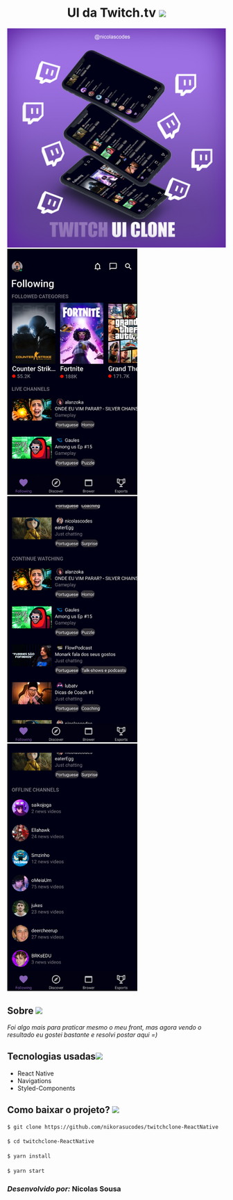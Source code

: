 <h1 align="center">UI da Twitch.tv <img src="https://emoji.gg/assets/emoji/3220_Twitch_turnover.gif" width="30">
</h1>

<div>
<img src="src/assets/images/UI.png" >
</div>

<div flex-direction="row">
<img src="src/assets/images/a.png" width="300">

<img src="src/assets/images/b.png" width="300">

<img src="src/assets/images/c.png" width="300">
</div>

## **Sobre** <img src="https://emoji.gg/assets/emoji/9018-lumithonk.png" width="30">

_Foi algo mais para praticar mesmo o meu front, mas agora vendo o resultado eu gostei bastante e resolvi postar aqui =)_

## **Tecnologias usadas**<img src="https://camo.githubusercontent.com/63371d36886ee658f5a97401f393e1ab1684b2fd3de674b8f5efc7d410b2a3d0/68747470733a2f2f6d656469612e67697068792e636f6d2f6d656469612f57556c706c634d704f43456d5447427442572f67697068792e676966" width="30">

- React Native
- Navigations
- Styled-Components

## **Como baixar o projeto?** <img src="https://emoji.gg/assets/emoji/6411-t-omato-think.png" width="20">


```bash
$ git clone https://github.com/nikorasucodes/twitchclone-ReactNative

$ cd twitchclone-ReactNative

$ yarn install

$ yarn start
```

### _Desenvolvido por:_ **Nicolas Sousa**
